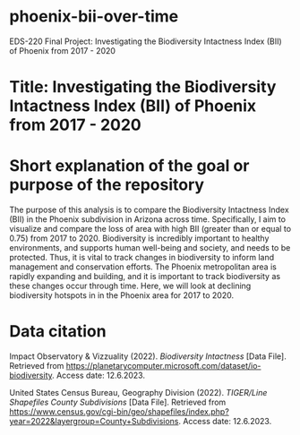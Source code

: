 # phoenix-bii-over-time
EDS-220 Final Project: Investigating the Biodiversity Intactness Index (BII) of Phoenix from 2017 - 2020

# Title: Investigating the Biodiversity Intactness Index (BII) of Phoenix from 2017 - 2020

# Short explanation of the goal or purpose of the repository

The purpose of this analysis is to compare the Biodiversity Intactness Index (BII) in the Phoenix subdivision in Arizona across time. Specifically, I aim to visualize and compare the loss of area with high BII (greater than or equal to 0.75) from 2017 to 2020. Biodiversity is incredibly important to healthy environments, and supports human well-being and society, and needs to be protected. Thus, it is vital to track changes in biodiversity to inform land management and conservation efforts. The Phoenix metropolitan area is rapidly expanding and building, and it is important to track biodiversity as these changes occur through time. Here, we will look at declining biodiversity hotspots in in the Phoenix area for 2017 to 2020.

# Data citation
Impact Observatory & Vizzuality (2022). *Biodiversity Intactness* [Data File]. Retrieved from https://planetarycomputer.microsoft.com/dataset/io-biodiversity. Access date: 12.6.2023.

United States Census Bureau, Geography Division (2022). *TIGER/Line Shapefiles County Subdivisions* [Data File]. Retrieved from https://www.census.gov/cgi-bin/geo/shapefiles/index.php?year=2022&layergroup=County+Subdivisions. Access date: 12.6.2023.


